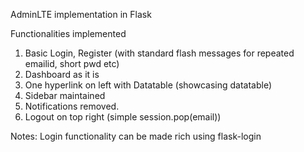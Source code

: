 AdminLTE implementation in Flask

Functionalities implemented
1. Basic Login, Register (with standard flash messages for repeated emailid, short pwd etc)
2. Dashboard as it is
3. One hyperlink on left with Datatable (showcasing datatable)
4. Sidebar maintained
5. Notifications removed.
6. Logout on top right (simple session.pop(email))

Notes: Login functionality can be made rich using flask-login 